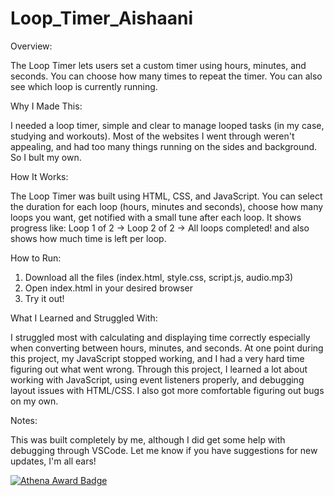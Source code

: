 # Loop_Timer_Aishaani
Overview:

The Loop Timer lets users set a custom timer using hours, minutes, and seconds. You can choose how many times to repeat the timer. You can also see which loop is currently running.

Why I Made This:

I needed a loop timer, simple and clear to manage looped tasks (in my case, studying and workouts). Most of the websites I went through weren't appealing, and had too many things running on the sides and background. So I bult my own. 

How It Works:

The Loop Timer was built using HTML, CSS, and JavaScript. You can select the duration for each loop (hours, minutes and seconds), choose how many loops you want, get notified with a small tune after each loop. It shows progress like: Loop 1 of 2 -> Loop 2 of 2 -> All loops completed! and also shows how much time is left per loop. 

How to Run:

1. Download all the files (index.html, style.css, script.js, audio.mp3)
2. Open index.html in your desired browser
3. Try it out!

What I Learned and Struggled With:

I struggled most with calculating and displaying time correctly especially when converting between hours, minutes, and seconds. At one point during this project, my JavaScript stopped working, and I had a very hard time figuring out what went wrong. Through this project, I learned a lot about working with JavaScript, using event listeners properly, and debugging layout issues with HTML/CSS. I also got more comfortable figuring out bugs on my own.

Notes:

This was built completely by me, although I did get some help with debugging through VSCode. Let me know if you have suggestions for new updates, I'm all ears!

[![Athena Award Badge](https://img.shields.io/endpoint?url=https%3A%2F%2Faward.athena.hackclub.com%2Fapi%2Fbadge)](https://award.athena.hackclub.com?utm_source=readme)

